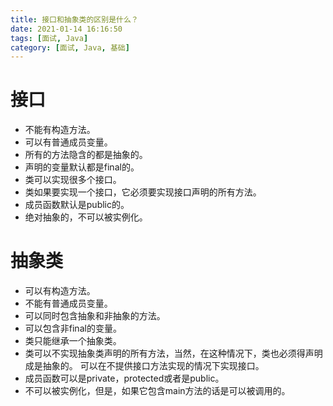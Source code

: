```yaml
---
title: 接口和抽象类的区别是什么？
date: 2021-01-14 16:16:50
tags: [面试, Java]
category: [面试, Java, 基础]
---
```


# 接口

* 不能有构造方法。
* 可以有普通成员变量。
* 所有的方法隐含的都是抽象的。
* 声明的变量默认都是final的。
* 类可以实现很多个接口。
* 类如果要实现一个接口，它必须要实现接口声明的所有方法。
* 成员函数默认是public的。
* 绝对抽象的，不可以被实例化。

# 抽象类

* 可以有构造方法。
* 不能有普通成员变量。
* 可以同时包含抽象和非抽象的方法。
* 可以包含非final的变量。 
* 类只能继承一个抽象类。
* 类可以不实现抽象类声明的所有方法，当然，在这种情况下，类也必须得声明成是抽象的。
可以在不提供接口方法实现的情况下实现接口。
* 成员函数可以是private，protected或者是public。
* 不可以被实例化，但是，如果它包含main方法的话是可以被调用的。
